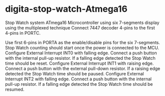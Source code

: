 # digita-stop-watch-Atmega16
Stop Watch system ATmega16 Microcontroller  using six 7-segments display using the multiplexed technique
Connect 7447 decoder 4-pins to the first 4-pins in PORTC.

Use first 6-pins in PORTA as the enable/disable pins for the six 7-segments.
Stop Watch counting should start once the power is connected to the MCU.
Configure External Interrupt INT0 with falling edge. Connect a push button with the internal pull-up resistor. If a falling edge detected the Stop Watch time should be reset.
Configure External Interrupt INT1 with raising edge. Connect a push button with the external pull-down resistor. If a raising edge detected the Stop Watch time should be paused.
Configure External Interrupt INT2 with falling edge. Connect a push button with the internal pull-up resistor. If a falling edge detected the Stop Watch time should be resumed.
